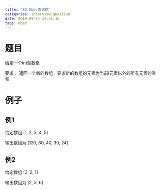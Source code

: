 ```yaml
---
title: '#2 Uber面试题'
categories: interview-question
date: 2019-09-04 17:36:16
tags: Uber
---
```

# 题目
给定一个int型数组

要求：
返回一个新的数组，要求新的数组的元素为当前**i**元素以外的所有元素的乘积

# 例子
## 例1
给定数组 [1, 2, 3, 4, 5]  

输出数组为 [120, 60, 40, 30, 24]

## 例2
给定数组 [3, 2, 1]

输出数组为 [2, 3, 6]
